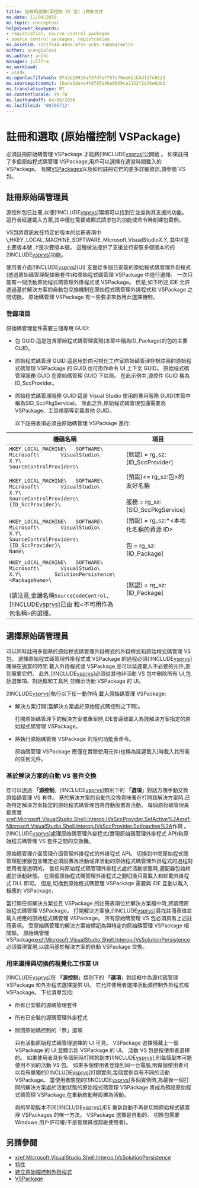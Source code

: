 ```yaml
---
title: 註冊和選擇(源控制 VS 包) |微軟文件
ms.date: 11/04/2016
ms.topic: conceptual
helpviewer_keywords:
- registration, source control packages
- source control packages, registration
ms.assetid: 7d21fe48-489a-4f55-acb5-73da64c4e155
author: acangialosi
ms.author: anthc
manager: jillfra
ms.workload:
- vssdk
ms.openlocfilehash: 973eb19916a737dfa775fe79ee62cb3d11fe0123
ms.sourcegitcommit: 16a4a5da4a4fd795b46a0869ca2152f2d36e6db2
ms.translationtype: MT
ms.contentlocale: zh-TW
ms.lasthandoff: 04/06/2020
ms.locfileid: "80705712"
---
```

# <a name="registration-and-selection-source-control-vspackage"></a>註冊和選取 (原始檔控制 VSPackage)
必須註冊原始碼管理 VSPackage 才能將[!INCLUDE[vsprvs](../../code-quality/includes/vsprvs_md.md)]公開給 。 如果註冊了多個原始程式碼管理 VSPackage,用戶可以選擇在適當時間載入的 VSPackage。 有關[VSPackages](../../extensibility/internals/vspackages.md)以及如何註冊它們的更多詳細資訊,請參閱 VS 包。

## <a name="registering-a-source-control-package"></a>註冊原始碼管理員
 源控件包已註冊,以便[!INCLUDE[vsprvs](../../code-quality/includes/vsprvs_md.md)]環境可以找到它並查詢其支援的功能。 這符合延遲載入方案,其中僅在需要或顯式請求包的功能或命令時創建包實例。

 VS包將資訊放在特定於版本的註冊表項中\\,HKEY_LOCAL_MACHINE_SOFTWARE_Microsoft_VisualStudio*X.Y,* 其中*X*是主要版本號 *,Y*是次要版本號。 這種做法提供了支援並行安裝多個版本的的[!INCLUDE[vsprvs](../../code-quality/includes/vsprvs_md.md)]功能。

 使用者介面[!INCLUDE[vsprvs](../../code-quality/includes/vsprvs_md.md)](UI) 支援從多個已安裝的原始程式碼管理外掛程式(透過原始碼管理配接器套件)和原始程式碼管理 VSPackage 中進行選擇。 一次只能有一個活動原始程式碼管理外掛程式或 VSPackage。 但是,如下所述,IDE 允許透過基於解決方案的自動包交換機制在原始程式碼管理外掛程式和 VSPackage 之間切換。 原始碼管理 VSPackage 有一些要求來啟用此選擇機制。

### <a name="registry-entries"></a>登錄項目
 原始碼管理套件需要三個專用 GUID:

- 包 GUID:這是包含原始程式碼管理實現(本節中稱為ID_Package)的包的主要 GUID。

- 原始程式碼管理 GUID:這是用於向可視化工作室原始碼管理存根註冊的原始程式碼管理 VSPackage 的 GUID,也可用作命令 UI 上下文 GUID。 原始程式碼管理服務 GUID 在原始碼管理 GUID 下註冊。 在此示例中,源控件 GUID 稱為ID_SccProvider。

- 原始程式碼管理服務 GUID:這是 Visual Studio 使用的專用服務 GUID(本節中稱為SID_SccPkgService)。 除此之外,原始程式碼管理包還需要為 VSPackage、工具視窗等定義其他 GUID。

  以下註冊表項必須由原始碼管理 VSPackage 進行:

| 機碼名稱 | 項目 |
| - | - |
| `HKEY_LOCAL_MACHINE\   SOFTWARE\     Microsoft\       VisualStudio\         X.Y\           SourceControlProviders\` | (默認) = rg_sz:[ID_SccProvider] |
| `HKEY_LOCAL_MACHINE\   SOFTWARE\     Microsoft\       VisualStudio\         X.Y\           SourceControlProviders\             {ID_SccProvider}\` | (預設)\<= rg_sz:包>的友好名稱<br /><br /> 服務 = rg_sz:[SID_SccPkgService] |
| `HKEY_LOCAL_MACHINE\   SOFTWARE\     Microsoft\       VisualStudio\         X.Y\           SourceControlProviders\             {ID_SccProvider}\               Name\` | (預設) = rg_sz:*\<本地化名稱的資源 ID><br /><br /> 包 = rg_sz:[ID_Package] |
| `HKEY_LOCAL_MACHINE\   SOFTWARE\     Microsoft\       VisualStudio\         X.Y\           SolutionPersistence\             <PackageName>\`<br /><br /> (請注意,金鑰名稱`SourceCodeControl`、[!INCLUDE[vsprvs](../../code-quality/includes/vsprvs_md.md)]已由 和\<不可用作為 包名稱>的選擇。 | (默認) = rg_sz:[ID_Package] |

## <a name="selecting-a-source-control-package"></a>選擇原始碼管理員
 可以同時註冊多個基於原始程式碼管理外掛程式的外掛程式和原始程式碼管理 VS 包。 選擇原始程式碼管理外掛程式或 VSPackage 的過程必須[!INCLUDE[vsprvs](../../code-quality/includes/vsprvs_md.md)]確保在適當的時間 載入外掛程式或 VSPackage,並可以延遲載入不必要的元件,直到需要它們。 此外,[!INCLUDE[vsprvs](../../code-quality/includes/vsprvs_md.md)]必須從其他非活動 VS 包中刪除所有 UI,包括選單項、對話框和工具列,並顯示活動 VSPackage 的 UI。

 [!INCLUDE[vsprvs](../../code-quality/includes/vsprvs_md.md)]執行以下任一動作時,載入原始碼管理 VSPackage:

- 解決方案打開(當解決方案處於原始程式碼控制之下時)。

   打開原始碼管理下的解決方案或專案時,IDE會導致載入為該解決方案指定的原始程式碼管理 VSPackage。

- 將執行原始碼管理 VSPackage 的任何功能表命令。

  原始碼管理 VSPackage 應僅在實際使用元件(也稱為延遲載入)時載入其所需的任何元件。

### <a name="automatic-solution-based-vspackage-swapping"></a>基於解決方案的自動 VS 套件交換
 您可以透過 **「源控制**」[!INCLUDE[vsprvs](../../code-quality/includes/vsprvs_md.md)]類別下的 **「選項**」對話方塊手動交換原始碼管理 VS 套件。 基於解決方案的自動包交換意味著在打開該解決方案時,已為特定解決方案指定的原始程式碼管理包將自動設置為活動。 每個原始碼管理員都應實<xref:Microsoft.VisualStudio.Shell.Interop.IVsSccProvider.SetActive%2A><xref:Microsoft.VisualStudio.Shell.Interop.IVsSccProvider.SetInactive%2A>作與 。 [!INCLUDE[vsprvs](../../code-quality/includes/vsprvs_md.md)]處理原始碼管理外掛程式(實現原始碼管理外掛程式 API)和原始程式碼管理 VS 套件之間的交換機。

 原始碼管理介面管理介面管理外掛程式的外掛程式 API。 切換到中間原始程式碼管理配接器包並確定必須設置為活動或非活動的原始程式碼管理外掛程式的過程對使用者是透明的。 當任何原始程式碼管理外掛程式處於活動狀態時,適配器包始終處於活動狀態。 在兩個原始程式碼管理外掛程式之間切換只需載入和卸載外掛程式 DLL 即可。 但是,切換到原始程式碼管理 VSPackage 需要與 IDE 互動以載入相應的 VSPackage。

 當打開任何解決方案並且 VSPackage 的註冊表項位於解決方案檔中時,將調用原始程式碼管理 VSPackage。 打開解決方案後,[!INCLUDE[vsprvs](../../code-quality/includes/vsprvs_md.md)]尋找註冊表值並載入相應的原始程式碼管理 VSPackage。 所有原始碼管理 VS 包必須具有上述註冊表項。 受原始碼管理的解決方案被標記為與特定的原始碼管理 VSPackage 相關聯。 原始碼管理 VSPackage<xref:Microsoft.VisualStudio.Shell.Interop.IVsSolutionPersistence>必須實現實現,以啟用基於解決方案的自動 VSPackage 交換。

### <a name="visual-studio-ui-for-package-selection-and-switching"></a>用來選擇與切換的視覺化工作室 UI
 [!INCLUDE[vsprvs](../../code-quality/includes/vsprvs_md.md)]在 **「源控制**」類別下的 **「選項**」對話框中為源代碼管理 VSPackage 和外掛程式選擇提供 UI。 它允許使用者選擇活動源控制外掛程式或 VSPackage。 下拉清單包括:

- 所有已安裝的源碼管理套件

- 所有已安裝的源碼管理外掛程式

- 關閉原始碼控制的「無」選項

  只有活動原始程式碼管理選擇的 UI 可見。 VSPackage 選擇隱藏上一個 VSPackage 的 UI,並顯示新 VSPackage 的 UI。 活動 VS 包是按使用者選擇的。 如果使用者具有多個同時打開的副本[!INCLUDE[vsprvs](../../code-quality/includes/vsprvs_md.md)],則每個副本可能使用不同的活動 VS 包。 如果多個使用者登錄到同一台電腦,則每個使用者可以具有單獨的[!INCLUDE[vsprvs](../../code-quality/includes/vsprvs_md.md)]打開實例,每個實例具有不同的活動 VSPackage。 當使用者關閉的[!INCLUDE[vsprvs](../../code-quality/includes/vsprvs_md.md)]多個實例時,為最後一個打開的解決方案處於活動狀態的原始程式碼管理 VSPackage 將成為預設原始程式碼管理 VSPackage,在重新啟動時設置為活動。

  與的早期版本不同[!INCLUDE[vsprvs](../../code-quality/includes/vsprvs_md.md)],IDE 重新啟動不再是切換原始程式碼管理 VSPackages 的唯一方法。 VSPackage 選擇是自動的。 切換包需要 Windows 用戶許可權(不是管理員或超級使用者)。

## <a name="see-also"></a>另請參閱
- <xref:Microsoft.VisualStudio.Shell.Interop.IVsSolutionPersistence>
- [特性](../../extensibility/internals/source-control-vspackage-features.md)
- [建立原始檔控制外掛程式](../../extensibility/internals/creating-a-source-control-plug-in.md)
- [VSPackage](../../extensibility/internals/vspackages.md)
